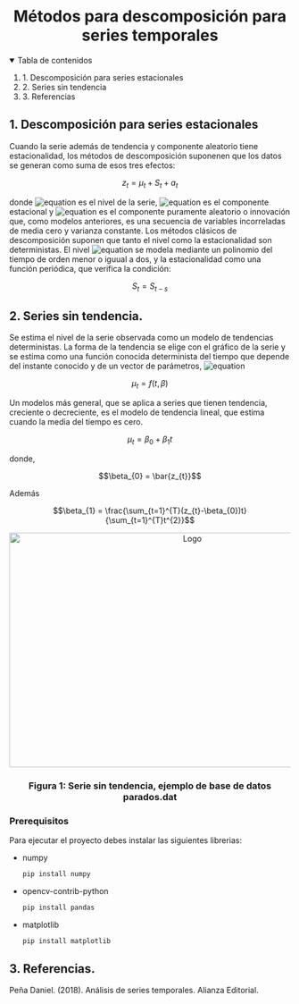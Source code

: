<!--
*** Thanks for checking out the Best-README-Template. If you have a suggestion
*** that would make this better, please fork the repo and create a pull request
*** or simply open an issue with the tag "enhancement".
*** Thanks again! Now go create something AMAZING! :D
-->



<!-- PROJECT SHIELDS -->
<!--
*** I'm using markdown "reference style" links for readability.
*** Reference links are enclosed in brackets [ ] instead of parentheses ( ).
*** See the bottom of this document for the declaration of the reference variables
*** for contributors-url, forks-url, etc. This is an optional, concise syntax you may use.
*** https://www.markdownguide.org/basic-syntax/#reference-style-links
-->



<!-- PROJECT LOGO -->
<h1 style="text-align: center;">Métodos para descomposición para series temporales</h1>



<!-- TABLE OF CONTENTS -->
<details open="open">
  <summary>Tabla de contenidos</summary>
  <ol>
    <li>
      <a>1. Descomposición para series estacionales</a>
    </li>
    <li>
      <a>2. Series sin tendencia</a>
    </li>
    <li>
      <a>3. Referencias</a>
    </li>
  </ol>
</details>



<!-- ABOUT THE PROJECT -->
## 1. Descomposición para series estacionales

Cuando la serie además de tendencia y componente aleatorio tiene estacionalidad, los métodos de descomposición suponenen que los datos se generan como suma de esos tres efectos:

```math
z_{t}=\mu_{t}+S_{t}+a_{t}
```

donde ![equation](https://latex.codecogs.com/svg.image?\mu_{t}) es el nivel de la serie, ![equation](https://latex.codecogs.com/svg.image?S_{t}) es el componente estacional y ![equation](https://latex.codecogs.com/svg.image?a_{t}) es el componente puramente aleatorio o innovación que, como modelos anteriores, es una secuencia de variables incorreladas de media cero y varianza constante. Los métodos clásicos de descomposición suponen que tanto el nivel como la estacionalidad son deterministas. El nivel ![equation](https://latex.codecogs.com/svg.image?\mu_{t}) se modela mediante un polinomio del tiempo de orden menor o iguual a dos, y la estacionalidad como una función periódica, que verifica la condición:

```math
S_{t} = S_{t-s}
```
## 2. Series sin tendencia.
Se estima el nivel de la serie observada como un modelo de tendencias deterministas. La forma de la tendencia se elige con el gráfico de la serie  y se estima como una función conocida determinista del tiempo que depende del instante conocido y de un vector de parámetros, ![equation](https://latex.codecogs.com/svg.image?\beta%20=%20%3C\beta_{0},%20\beta_{1},%20\beta_{2}%3E)

```math
\mu_{t} = f(t,\beta)
```

Un modelos más general, que se aplica a series que tienen tendencia, creciente o decreciente, es el modelo de tendencia lineal, que estima cuando la media del tiempo es cero.

```math
\mu_{t} = \beta_{0} + \beta_{1}t 
```

donde,
```math
\beta_{0} = \bar{z_{t}}
```
Además
```math
\beta_{1} = \frac{\sum_{t=1}^{T}(z_{t}-\beta_{0})t}{\sum_{t=1}^{T}t^{2}}
```

<p align="center">
   <a href="https://github.com/topassky/M-todo-de-descomposici-n-para-series-estacionales.git">
    <img src="https://comcop.co/Arg/img/serie_sin_tendencia.png" alt="Logo" width="640" height="420">
  </a>
  <h3 align="center">Figura 1: Serie sin tendencia, ejemplo de base de datos parados.dat</h3>
</p>

### Prerequisitos

Para ejecutar el proyecto debes instalar las siguientes librerias:
* numpy
  ```sh
  pip install numpy
  ```
* opencv-contrib-python
  ```sh
  pip install pandas
  ```
* matplotlib
  ```sh
  pip install matplotlib
  ```
## 3. Referencias.
Peña Daniel. (2018). Análisis de series temporales. Alianza Editorial. 



